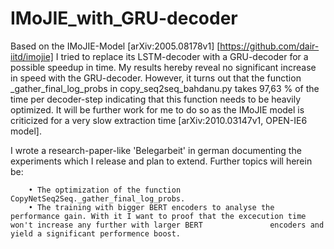 # IMoJIE_with_GRU-decoder
Based on the IMoJIE-Model [arXiv:2005.08178v1] [https://github.com/dair-iitd/imojie] I tried to replace its LSTM-decoder with a GRU-decoder for a possible speedup in time. My results hereby reveal no significant increase in speed with the GRU-decoder. However, it turns out that the function _gather_final_log_probs in copy_seq2seq_bahdanu.py takes 97,63 % of the time per decoder-step indicating that this function needs to be heavily optimized. It will be further work for me to do so as the IMoJIE model is criticized for a very slow extraction time [arXiv:2010.03147v1, OPEN-IE6 model].

I wrote a research-paper-like 'Belegarbeit' in german documenting the experiments which I release and plan to extend. Further topics will herein be:

        • The optimization of the function CopyNetSeq2Seq._gather_final_log_probs.
        • The training with bigger BERT encoders to analyse the performance gain. With it I want to proof that the excecution time won't increase any further with larger BERT               encoders and yield a significant performence boost.
